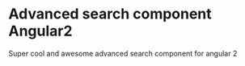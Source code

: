 # Advanced search component Angular2

Super cool and awesome advanced search component for angular 2
